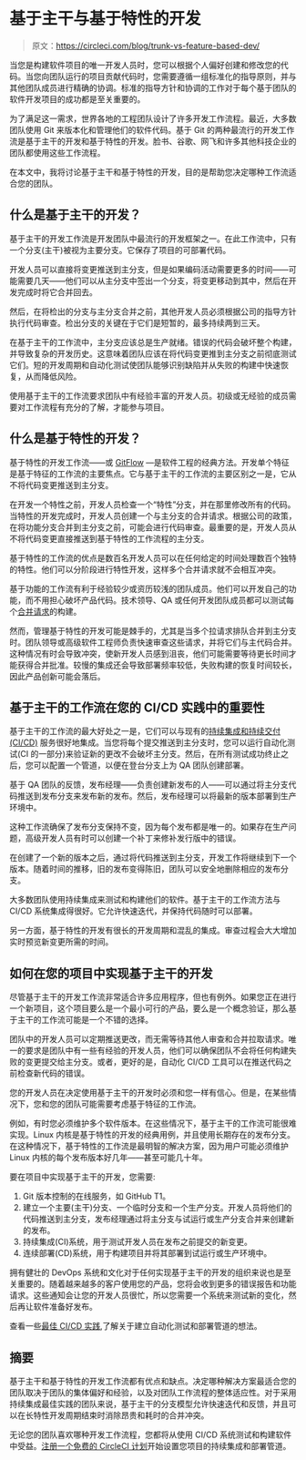 # 基于主干与基于特性的开发

> 原文：<https://circleci.com/blog/trunk-vs-feature-based-dev/>

当您是构建软件项目的唯一开发人员时，您可以根据个人偏好创建和修改您的代码。当您向团队运行的项目贡献代码时，您需要遵循一组标准化的指导原则，并与其他团队成员进行精确的协调。标准的指导方针和协调的工作对于每个基于团队的软件开发项目的成功都是至关重要的。

为了满足这一需求，世界各地的工程团队设计了许多开发工作流程。最近，大多数团队使用 Git 来版本化和管理他们的软件代码。基于 Git 的两种最流行的开发工作流是基于主干的开发和基于特性的开发。脸书、谷歌、网飞和许多其他科技企业的团队都使用这些工作流程。

在本文中，我将讨论基于主干和基于特性的开发，目的是帮助您决定哪种工作流适合您的团队。

## 什么是基于主干的开发？

基于主干的开发工作流是开发团队中最流行的开发框架之一。在此工作流中，只有一个分支(主干)被视为主要分支。它保存了项目的可部署代码。

开发人员可以直接将变更推送到主分支，但是如果编码活动需要更多的时间——可能需要几天——他们可以从主分支中签出一个分支，将变更移动到其中，然后在开发完成时将它合并回去。

然后，在将检出的分支与主分支合并之前，其他开发人员必须根据公司的指导方针执行代码审查。检出分支的关键在于它们是短暂的，最多持续两到三天。

在基于主干的工作流中，主分支应该总是生产就绪。错误的代码会破坏整个构建，并导致复杂的开发历史。这意味着团队应该在将代码变更推到主分支之前彻底测试它们。短的开发周期和自动化测试使团队能够识别缺陷并从失败的构建中快速恢复，从而降低风险。

使用基于主干的工作流要求团队中有经验丰富的开发人员。初级或无经验的成员需要对工作流程有充分的了解，才能参与项目。

## 什么是基于特性的开发？

基于特性的开发工作流——或 [GitFlow](https://www.atlassian.com/git/tutorials/comparing-workflows/gitflow-workflow) —是软件工程的经典方法。开发单个特征是基于特征的工作流的主要焦点。它与基于主干的工作流的主要区别之一是，它从不将代码变更推送到主分支。

在开发一个特性之前，开发人员检查一个“特性”分支，并在那里修改所有的代码。当特性的开发完成时，开发人员创建一个与主分支的合并请求。根据公司的政策，在将功能分支合并到主分支之前，可能会进行代码审查。最重要的是，开发人员从不将代码变更直接推送到基于特性的工作流程的主分支。

基于特性的工作流的优点是数百名开发人员可以在任何给定的时间处理数百个独特的特性。他们可以分阶段进行特性开发，这样多个合并请求就不会相互冲突。

基于功能的工作流有利于经验较少或资历较浅的团队成员。他们可以开发自己的功能，而不用担心破坏产品代码。技术领导、QA 或任何开发团队成员都可以测试每个[合并请求](https://circleci.com/docs/oss/#only-build-pull-requests)的构建。

然而，管理基于特性的开发可能是棘手的，尤其是当多个拉请求排队合并到主分支时。团队领导或高级软件工程师负责快速审查这些请求，并将它们与主代码合并。这种情况有时会导致冲突，使新开发人员感到沮丧，他们可能需要等待更长时间才能获得合并批准。较慢的集成还会导致部署频率较低，失败构建的恢复时间较长，因此产品创新可能会落后。

## 基于主干的工作流在您的 CI/CD 实践中的重要性

基于主干的工作流的最大好处之一是，它们可以与现有的[持续集成和持续交付(CI/CD)](https://circleci.com/continuous-integration/) 服务很好地集成。当您将每个提交推送到主分支时，您可以运行自动化测试(CI 的一部分)来验证新的更改不会破坏主分支。然后，在所有测试成功终止之后，您可以配置一个管道，以便在登台分支上为 QA 团队创建部署。

基于 QA 团队的反馈，发布经理——负责创建新发布的人——可以通过将主分支代码推送到发布分支来发布新的发布。然后，发布经理可以将最新的版本部署到生产环境中。

这种工作流确保了发布分支保持不变，因为每个发布都是唯一的。如果存在生产问题，高级开发人员有时可以创建一个补丁来修补发行版中的错误。

在创建了一个新的版本之后，通过将代码推送到主分支，开发工作将继续到下一个版本。随着时间的推移，旧的发布变得陈旧，团队可以安全地删除相应的发布分支。

大多数团队使用持续集成来测试和构建他们的软件。基于主干的工作流方法与 CI/CD 系统集成得很好。它允许快速迭代，并保持代码随时可以部署。

另一方面，基于特性的开发有很长的开发周期和混乱的集成。审查过程会大大增加实时预览新变更所需的时间。

## 如何在您的项目中实现基于主干的开发

尽管基于主干的开发工作流非常适合许多应用程序，但也有例外。如果您正在进行一个新项目，这个项目要么是一个最小可行的产品，要么是一个概念验证，那么基于主干的工作流可能是一个不错的选择。

团队中的开发人员可以定期推送更改，而无需等待其他人审查和合并拉取请求。唯一的要求是团队中有一些有经验的开发人员，他们可以确保团队不会将任何构建失败的变更提交给主分支。或者，更好的是，自动化 CI/CD 工具可以在推送代码之前检查新代码的错误。

您的开发人员在决定使用基于主干的开发时必须和您一样有信心。但是，在某些情况下，您和您的团队可能需要考虑基于特征的工作流。

例如，有时您必须维护多个软件版本。在这些情况下，基于主干的工作流可能很难实现。Linux 内核是基于特性的开发的经典用例，并且使用长期存在的发布分支。在这种情况下，基于特性的工作流是最明智的解决方案，因为用户可能必须维护 Linux 内核的每个发布版本好几年——甚至可能几十年。

要在项目中实现基于主干的开发，您需要:

1.  Git 版本控制的在线服务，如 GitHub T1。
2.  建立一个主要(主干)分支、一个临时分支和一个生产分支。开发人员将他们的代码推送到主分支，发布经理通过将主分支与试运行或生产分支合并来创建新的发布。
3.  持续集成(CI)系统，用于测试开发人员在发布之前提交的新变更。
4.  连续部署(CD)系统，用于构建项目并将其部署到试运行或生产环境中。

拥有健壮的 DevOps 系统和文化对于任何实现基于主干的开发的组织来说也是至关重要的。随着越来越多的客户使用您的产品，您将会收到更多的错误报告和功能请求。这些通知会让您的开发人员很忙，所以您需要一个系统来测试新的变化，然后再让软件准备好发布。

查看一些[最佳 CI/CD 实践](https://circleci.com/blog/top-5-ci-cd-best-practices/),了解关于建立自动化测试和部署管道的想法。

## 摘要

基于主干和基于特性的开发工作流都有优点和缺点。决定哪种解决方案最适合您的团队取决于团队的集体偏好和经验，以及对团队工作流程的整体适应性。对于采用持续集成最佳实践的团队来说，基于主干的分支模型允许快速迭代和反馈，并且可以在长特性开发周期结束时消除昂贵和耗时的合并冲突。

无论您的团队喜欢哪种开发工作流程，您都将从使用 CI/CD 系统测试和构建软件中受益。[注册一个免费的 CircleCI 计划](https://circleci.com/signup/)开始设置您项目的持续集成和部署管道。